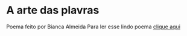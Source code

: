 # A arte das plavras
 Poema feito por Bianca Almeida
Para ler esse lindo poema <a href="https://kaiozynn.github.io/a-arte-das-palavras/" targent="_blank">clique aqui</a>